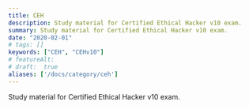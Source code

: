 ```yaml
---
title: CEH
description: Study material for Certified Ethical Hacker v10 exam.
summary: Study material for Certified Ethical Hacker v10 exam.
date: "2020-02-01"
# tags: []
keywords: ["CEH", "CEHv10"]
# featureAlt:
# draft:  true
aliases: ['/docs/category/ceh']
---
```


Study material for Certified Ethical Hacker v10 exam.